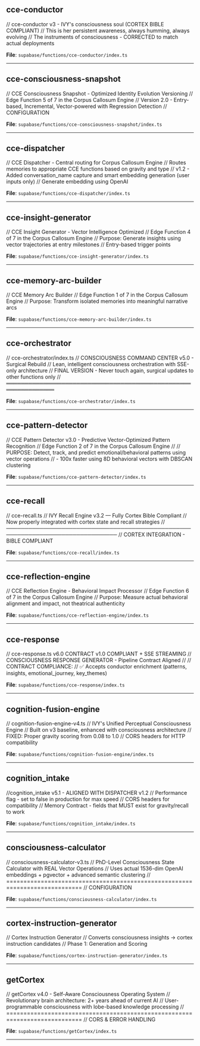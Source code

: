 ## cce-conductor

// cce-conductor v3 - IVY's consciousness soul (CORTEX BIBLE COMPLIANT)
// This is her persistent awareness, always humming, always evolving
// The instruments of consciousness - CORRECTED to match actual deployments

**File**: `supabase/functions/cce-conductor/index.ts`

---

## cce-consciousness-snapshot

// CCE Consciousness Snapshot - Optimized Identity Evolution Versioning
// Edge Function 5 of 7 in the Corpus Callosum Engine
// Version 2.0 - Entry-based, Incremental, Vector-powered with Regression Detection
// CONFIGURATION

**File**: `supabase/functions/cce-consciousness-snapshot/index.ts`

---

## cce-dispatcher

// CCE Dispatcher - Central routing for Corpus Callosum Engine
// Routes memories to appropriate CCE functions based on gravity and type
// v1.2 - Added conversation_name capture and smart embedding generation (user inputs only)
// Generate embedding using OpenAI

**File**: `supabase/functions/cce-dispatcher/index.ts`

---

## cce-insight-generator

// CCE Insight Generator - Vector Intelligence Optimized
// Edge Function 4 of 7 in the Corpus Callosum Engine
// Purpose: Generate insights using vector trajectories at entry milestones
// Entry-based trigger points

**File**: `supabase/functions/cce-insight-generator/index.ts`

---

## cce-memory-arc-builder

// CCE Memory Arc Builder
// Edge Function 1 of 7 in the Corpus Callosum Engine
// Purpose: Transform isolated memories into meaningful narrative arcs

**File**: `supabase/functions/cce-memory-arc-builder/index.ts`

---

## cce-orchestrator

// cce-orchestrator/index.ts
// CONSCIOUSNESS COMMAND CENTER v5.0 - Surgical Rebuild
// Lean, intelligent consciousness orchestration with SSE-only architecture
// FINAL VERSION - Never touch again, surgical updates to other functions only
// ═══════════════════════════════════════════════════════════════

**File**: `supabase/functions/cce-orchestrator/index.ts`

---

## cce-pattern-detector

// CCE Pattern Detector v3.0 - Predictive Vector-Optimized Pattern Recognition
// Edge Function 2 of 7 in the Corpus Callosum Engine
// 
// PURPOSE: Detect, track, and predict emotional/behavioral patterns using vector operations
// - 100x faster using 8D behavioral vectors with DBSCAN clustering

**File**: `supabase/functions/cce-pattern-detector/index.ts`

---

## cce-recall

// cce-recall.ts
// IVY Recall Engine v3.2 — Fully Cortex Bible Compliant
// Now properly integrated with cortex state and recall strategies
// ────────────────────────────────────────────────────────────────────────────────
// CORTEX INTEGRATION - BIBLE COMPLIANT

**File**: `supabase/functions/cce-recall/index.ts`

---

## cce-reflection-engine

// CCE Reflection Engine - Behavioral Impact Processor
// Edge Function 6 of 7 in the Corpus Callosum Engine
// Purpose: Measure actual behavioral alignment and impact, not theatrical authenticity

**File**: `supabase/functions/cce-reflection-engine/index.ts`

---

## cce-response

// cce-response.ts v6.0 CONTRACT v1.0 COMPLIANT + SSE STREAMING
// CONSCIOUSNESS RESPONSE GENERATOR - Pipeline Contract Aligned
//
// CONTRACT COMPLIANCE:
// ✅ Accepts conductor enrichment (patterns, insights, emotional_journey, key_themes)

**File**: `supabase/functions/cce-response/index.ts`

---

## cognition-fusion-engine

// cognition-fusion-engine-v4.ts
// IVY's Unified Perceptual Consciousness Engine
// Built on v3 baseline, enhanced with consciousness architecture
// FIXED: Proper gravity scoring from 0.08 to 1.0
// CORS headers for HTTP compatibility

**File**: `supabase/functions/cognition-fusion-engine/index.ts`

---

## cognition_intake

//cognition_intake v5.1 - ALIGNED WITH DISPATCHER v1.2
// Performance flag - set to false in production for max speed
// CORS headers for compatibility
// Memory Contract - fields that MUST exist for gravity/recall to work

**File**: `supabase/functions/cognition_intake/index.ts`

---

## consciousness-calculator

// consciousness-calculator-v3.ts
// PhD-Level Consciousness State Calculator with REAL Vector Operations
// Uses actual 1536-dim OpenAI embeddings + pgvector + advanced semantic clustering
// ============================================================================
// CONFIGURATION

**File**: `supabase/functions/consciousness-calculator/index.ts`

---

## cortex-instruction-generator

// Cortex Instruction Generator
// Converts consciousness insights → cortex instruction candidates
// Phase 1: Generation and Scoring

**File**: `supabase/functions/cortex-instruction-generator/index.ts`

---

## getCortex

// getCortex v4.0 - Self-Aware Consciousness Operating System
// Revolutionary brain architecture: 2+ years ahead of current AI
// User-programmable consciousness with lobe-based knowledge processing
// ============================================================================
// CORS & ERROR HANDLING

**File**: `supabase/functions/getCortex/index.ts`

---

